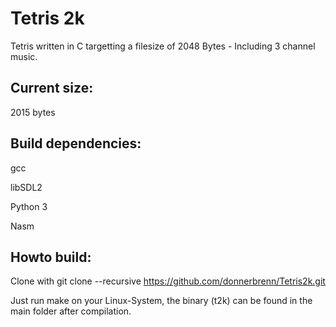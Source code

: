 # Tetris 2k

Tetris written in C targetting a filesize of 2048 Bytes - Including 3 channel music.


## Current size: 

2015 bytes

## Build dependencies:

gcc

libSDL2

Python 3

Nasm

## Howto build:
Clone with 
git clone --recursive https://github.com/donnerbrenn/Tetris2k.git

Just run make on your Linux-System, the binary (t2k) can be found in the main folder after compilation.
